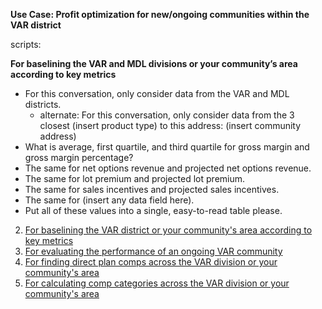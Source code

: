 **Use Case: Profit optimization for new/ongoing communities within the VAR district** 


scripts:

**For baselining the VAR and MDL divisions or your community’s area according to key metrics**
- For this conversation, only consider data from the VAR and MDL districts.
  - alternate: For this conversation, only consider data from the 3 closest (insert product type) to this address: (insert community address)
- What is average, first quartile, and third quartile for gross margin and gross margin percentage?
- The same for net options revenue and projected net options revenue.
- The same for lot premium and projected lot premium. 
- The same for sales incentives and projected sales incentives. 
- The same for (insert any data field here).
- Put all of these values into a single, easy-to-read table please.

2. [For baselining the VAR district or your community's area according to key metrics](https://docs.google.com/document/d/1KYP0W4xpkch-Lf5mbT-FOQZkR0PY3IWiqeZE3KHtH4c/edit?tab=t.0)
3. [For evaluating the performance of an ongoing VAR community](https://docs.google.com/document/d/1xROW_JE5q9MjEkAmstbF2SuFt4SDkXgxHEZF6hjipEw/edit?tab=t.0)
4. [For finding direct plan comps across the VAR division or your community's area](https://docs.google.com/document/d/1Lk_21aewrUIGQ80AqBv-WKs7nbMsagUxv3QJP3ncyDQ/edit?tab=t.0) 
5. [For calculating comp categories across the VAR division or your community's area](https://docs.google.com/document/d/1mkfDYsNBJmSLuk5gv2A9qKtlS8l1K6-HlBveYS4JYbg/edit?tab=t.0)

